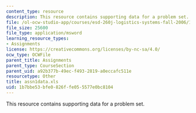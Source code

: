 ```yaml
---
content_type: resource
description: This resource contains supporting data for a problem set.
file: /ol-ocw-studio-app/courses/esd-260j-logistics-systems-fall-2006/1b7bbe53bfe0826ffe055577e0bc8104_assn1data.xls
file_size: 25600
file_type: application/msword
learning_resource_types:
- Assignments
license: https://creativecommons.org/licenses/by-nc-sa/4.0/
ocw_type: OCWFile
parent_title: Assignments
parent_type: CourseSection
parent_uid: a92b377b-49ec-f493-2819-a0eccafc511e
resourcetype: Other
title: assn1data.xls
uid: 1b7bbe53-bfe0-826f-fe05-5577e0bc8104
---
```

This resource contains supporting data for a problem set.